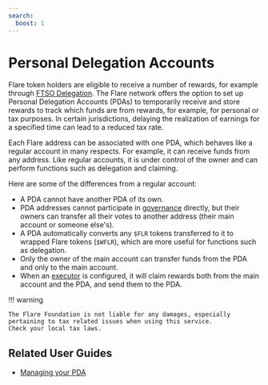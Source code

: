 ```yaml
---
search:
  boost: 1
---
```


# Personal Delegation Accounts

Flare token holders are eligible to receive a number of rewards, for example through [FTSO Delegation](./ftso/index.md#delegation).
The Flare network offers the option to set up Personal Delegation Accounts (PDAs) to temporarily receive and store rewards to track which funds are from rewards, for example, for personal or tax purposes.
In certain jurisdictions, delaying the realization of earnings for a specified time can lead to a reduced tax rate.

Each Flare address can be associated with one PDA, which behaves like a regular account in many respects.
For example, it can receive funds from any address.
Like regular accounts, it is under control of the owner and can perform functions such as delegation and claiming.

Here are some of the differences from a regular account:

* A PDA cannot have another PDA of its own.
* PDA addresses cannot participate in [governance](./governance.md) directly, but their owners can transfer all their votes to another address (their main account or someone else's).
* A PDA automatically converts any `$FLR` tokens transferred to it to wrapped Flare tokens (`$WFLR`), which are more useful for functions such as delegation.
* Only the owner of the main account can transfer funds from the PDA and only to the main account.
* When an [executor](./automatic-claiming.md) is configured, it will claim rewards both from the main account and the PDA, and send them to the PDA.

!!! warning

    The Flare Foundation is not liable for any damages, especially pertaining to tax related issues when using this service.
    Check your local tax laws.

## Related User Guides

* [Managing your PDA](../user/personal-delegation-account.md)
